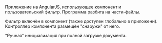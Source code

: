 Приложение на AngularJS, использующее компонент и пользовательский фильтр.
Программа разбита на части-файлы.

Фильтр включён в компонент (также доступен глобально в приложени).
Контроллер компонента размещён "снаружи" от него.

"Ручная" инициализация при полной загрузке документа.

